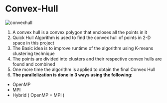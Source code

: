 # Convex-Hull

![convexhull](https://user-images.githubusercontent.com/31380861/53540848-30d7be80-3b3d-11e9-9588-7918c75b0b21.png)

1. A convex hull is a convex polygon that encloses all the points in it
1. Quick Hull Algorithm is used to find the convex hull of points in 2-D space in this project
1. The Basic idea is to improve runtime of the algorithm using K-means clustering technique
1. The points are divided into clusters and their respective convex hulls are found and combined
1. One more time the algorithm is applied to obtain the final Convex Hull
1. **The parallelization is done in 3 ways using the following:**
* OpenMP
* MPI
* Hybrid ( OpenMP + MPI )

